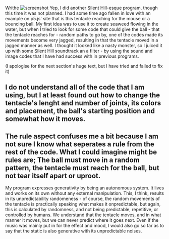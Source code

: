 Writhe
![screenshot](https://github.com/MariaOChristensen/MiniEx6/blob/gh-pages/Miniex6screenshot.png)
Yep, I did another Silent Hill-esque program, though this time it was not planned. I had some time ago fallen in love with an example on p5.js' site that is this tentacle reaching for the mouse or a bouncing ball. My first idea was to use it to create seaweed flowing in the water, but when I tried to look for some code that could give the ball - that the tentacle reaches for - random paths to go by, one of the codes made its movements become very jagged, resulting in that the tentacle moved in a jagged manner as well. I thought it looked like a nasty monster, so I juiced it up with some Silent Hill soundtrack an a filter - by using the sound and image codes that I have had success with in previous programs. 

(I apologise for the next section's huge text, but I have tried and failed to fix it)

I do not understand all of the code that I am using, but I at least found out how to change the tentacle's lenght and number of joints, its colors and placement, the ball's starting position and somewhat how it moves.
-
The rule aspect confuses me a bit because I am not sure I know what seperates a rule from the rest of the code. What I could imagine might be rules are; The ball must move in a random pattern, the tentacle must reach for the ball, but not tear itself apart or uproot.
-
My program expresses generativity by being an autonomous system. It lives and works on its own without any external manipulation. This, I think, results in its unpredictability randomeness - of course, the random movements of the tentacle is practically speaking what makes it onpredictable, but again, this is calculated by randomness, and not being predictable, repetitive, or controlled by humans. We understand that the tentacle moves, and in what manner it moves, but we can never predict where it goes next. Even if the music was mainly put in for the effect and mood, I would also go so far as to say that the static is also generative with its unpredictable noises.
